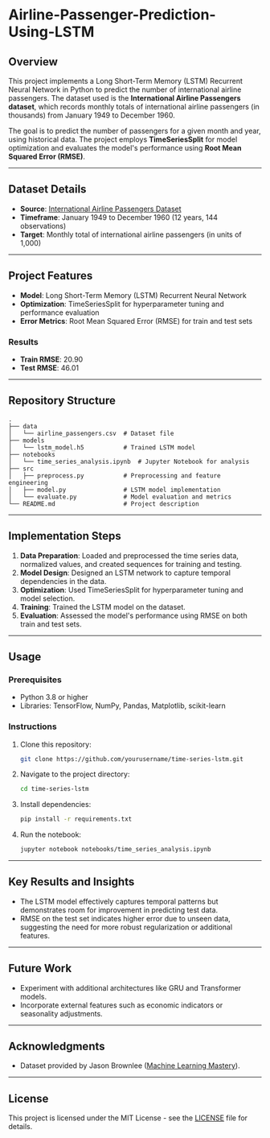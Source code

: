 # Airline-Passenger-Prediction-Using-LSTM

## Overview
This project implements a Long Short-Term Memory (LSTM) Recurrent Neural Network in Python to predict the number of international airline passengers. The dataset used is the **International Airline Passengers dataset**, which records monthly totals of international airline passengers (in thousands) from January 1949 to December 1960.

The goal is to predict the number of passengers for a given month and year, using historical data. The project employs **TimeSeriesSplit** for model optimization and evaluates the model's performance using **Root Mean Squared Error (RMSE)**.

---

## Dataset Details
- **Source**: [International Airline Passengers Dataset](https://machinelearningmastery.com/time-series-datasets-for-machine-learning/)
- **Timeframe**: January 1949 to December 1960 (12 years, 144 observations)
- **Target**: Monthly total of international airline passengers (in units of 1,000)

---

## Project Features
- **Model**: Long Short-Term Memory (LSTM) Recurrent Neural Network
- **Optimization**: TimeSeriesSplit for hyperparameter tuning and performance evaluation
- **Error Metrics**: Root Mean Squared Error (RMSE) for train and test sets

### Results
- **Train RMSE**: 20.90
- **Test RMSE**: 46.01

---

## Repository Structure
```
.
├── data
│   └── airline_passengers.csv  # Dataset file
├── models
│   └── lstm_model.h5           # Trained LSTM model
├── notebooks
│   └── time_series_analysis.ipynb  # Jupyter Notebook for analysis
├── src
│   ├── preprocess.py           # Preprocessing and feature engineering
│   ├── model.py                # LSTM model implementation
│   └── evaluate.py             # Model evaluation and metrics
└── README.md                   # Project description
```

---

## Implementation Steps
1. **Data Preparation**: Loaded and preprocessed the time series data, normalized values, and created sequences for training and testing.
2. **Model Design**: Designed an LSTM network to capture temporal dependencies in the data.
3. **Optimization**: Used TimeSeriesSplit for hyperparameter tuning and model selection.
4. **Training**: Trained the LSTM model on the dataset.
5. **Evaluation**: Assessed the model's performance using RMSE on both train and test sets.

---

## Usage
### Prerequisites
- Python 3.8 or higher
- Libraries: TensorFlow, NumPy, Pandas, Matplotlib, scikit-learn

### Instructions
1. Clone this repository:
   ```bash
   git clone https://github.com/yourusername/time-series-lstm.git
   ```
2. Navigate to the project directory:
   ```bash
   cd time-series-lstm
   ```
3. Install dependencies:
   ```bash
   pip install -r requirements.txt
   ```
4. Run the notebook:
   ```bash
   jupyter notebook notebooks/time_series_analysis.ipynb
   ```

---

## Key Results and Insights
- The LSTM model effectively captures temporal patterns but demonstrates room for improvement in predicting test data.
- RMSE on the test set indicates higher error due to unseen data, suggesting the need for more robust regularization or additional features.

---

## Future Work
- Experiment with additional architectures like GRU and Transformer models.
- Incorporate external features such as economic indicators or seasonality adjustments.

---

## Acknowledgments
- Dataset provided by Jason Brownlee ([Machine Learning Mastery](https://machinelearningmastery.com/)).

---

## License
This project is licensed under the MIT License - see the [LICENSE](LICENSE) file for details.

